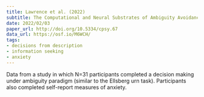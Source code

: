 ```yaml
---
title: Lawrence et al. (2022)
subtitle: The Computational and Neural Substrates of Ambiguity Avoidance in Anxiety
date: 2022/02/03
paper_url: http://doi.org/10.5334/cpsy.67
data_url: https://osf.io/M6WCH/
tags:
- decisions from description
- information seeking
- anxiety
---
```


Data from a study in which N=31 participants completed a decision making under ambiguity paradigm (similar to the Ellsberg urn task). Participants also completed self-report measures of anxiety.
